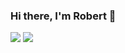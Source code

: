 ### Hi there, I'm Robert 👋

![](https://github-readme-stats.vercel.app/api?username=Nyariki&show_icons=true&include_all_commits=true&line_height=40) 
![](https://github-readme-stats.vercel.app/api/top-langs/?username=Nyariki&langs_count=6)
